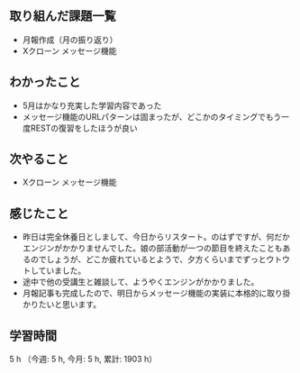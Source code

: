 ## 取り組んだ課題一覧
- 月報作成（月の振り返り）
- Xクローン メッセージ機能

## わかったこと
- 5月はかなり充実した学習内容であった
- メッセージ機能のURLパターンは固まったが、どこかのタイミングでもう一度RESTの復習をしたほうが良い
          
## 次やること
- Xクローン メッセージ機能

    
## 感じたこと
- 昨日は完全休養日としまして、今日からリスタート。のはずですが、何だかエンジンがかかりませんでした。娘の部活動が一つの節目を終えたこともあるのでしょうが、どこか疲れているとようで、夕方くらいまでずっとウトウトしていました。
- 途中で他の受講生と雑談して、ようやくエンジンがかかりました。
- 月報記事も完成したので、明日からメッセージ機能の実装に本格的に取り掛かりたいと思います。

## 学習時間
5 h （今週: 5 h, 今月: 5 h, 累計: 1903 h）